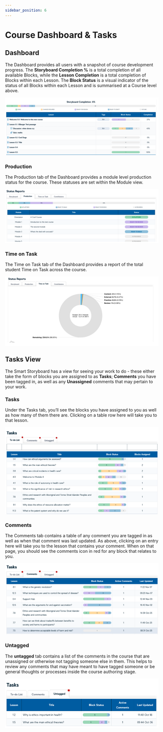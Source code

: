 ```yaml
---
sidebar_position: 6
---
```


# Course Dashboard & Tasks

## Dashboard 
The Dashboard provides all users with a snapshot of course development progress. The **Storyboard Completion %** is a total completion of all available Blocks, while the **Lesson Completion** is a total completion of Blocks within each Lesson. The **Block Status** is a visual indicator of the status of all Blocks within each Lesson and is summarised at a Course level above.


<div style={{textAlign: 'center'}}>

![img_38.png](img/img_38.png)

</div>



### Production

The Production tab of the Dashboard provides a module level production status for the course. These statuses are set within the Module view.

<div style={{textAlign: 'center'}}>

![img_37.png](img/img_37.png)

</div>


### Time on Task

The Time on Task tab of the Dashboard provides a report of the total student Time on Task across the course.

<div style={{textAlign: 'center'}}>

![img_36.png](img/img_36.png)

</div>

## Tasks View


The Smart Storyboard has a view for seeing your work to do - these either take the form of blocks you are assigned to as **Tasks**; **Comments** you have been tagged in, as well as any **Unassigned** comments that may pertain to your work.

### Tasks

Under the Tasks tab, you’ll see the blocks you have assigned to you as well as how many of them there are. Clicking on a table row here will take you to that lesson.

<div style={{textAlign: 'center'}}>

![img_35.png](img/img_35.png)

</div>


### Comments

The Comments tab contains a table of any comment you are tagged in as well as when that comment was last updated. As above, clicking on an entry here will take you to the lesson that contains your comment. When on that page, you should see the comments icon in red for any block that relates to you.

<div style={{textAlign: 'center'}}>

![img_34.png](img/img_34.png)

</div>


### Untagged

The **untagged** tab contains a list of the comments in the course that are unassigned or otherwise not tagging someone else in them. This helps to review any comments that may have meant to have tagged someone or be general thoughts or processes inside the course authoring stage.

<div style={{textAlign: 'center'}}>

![img_33.png](img/img_33.png)

</div>